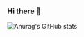 ### Hi there 👋

![Anurag's GitHub stats](https://github-readme-stats.vercel.app/api?username=takuyaktoyokawa&show_icons=true&bgcolor=#113A5D)
